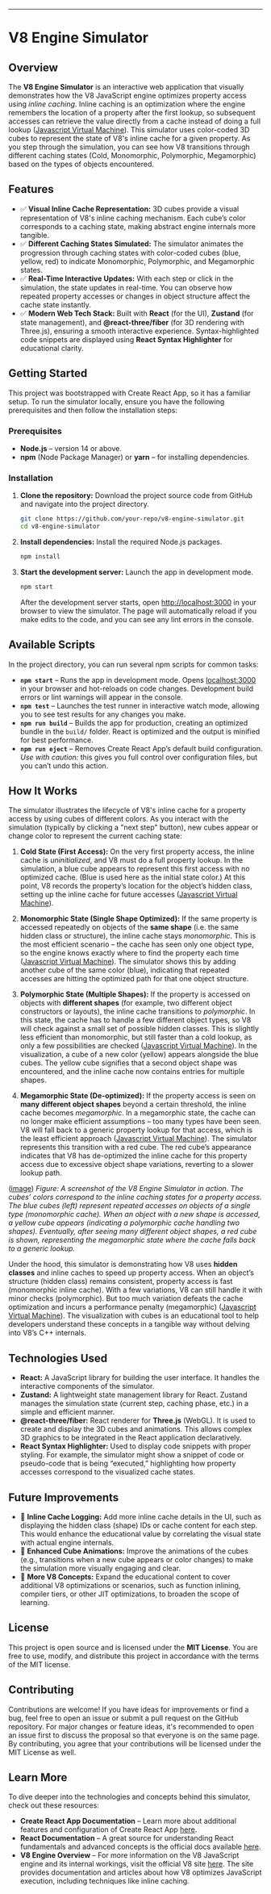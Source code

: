 
---

# V8 Engine Simulator

## Overview

The **V8 Engine Simulator** is an interactive web application that visually demonstrates how the V8 JavaScript engine optimizes property access using *inline caching*. Inline caching is an optimization where the engine remembers the location of a property after the first lookup, so subsequent accesses can retrieve the value directly from a cache instead of doing a full lookup ([Javascript Virtual Machine](https://ignitedev.hashnode.dev/javascript-virtual-machine-a-look-into-inline-caching#:~:text=Inline%20caching%20is%20an%20optimization,objects%20or%20repeated%20property%20accesses)). This simulator uses color-coded 3D cubes to represent the state of V8's inline cache for a given property. As you step through the simulation, you can see how V8 transitions through different caching states (Cold, Monomorphic, Polymorphic, Megamorphic) based on the types of objects encountered.

## Features

- ✅ **Visual Inline Cache Representation:** 3D cubes provide a visual representation of V8's inline caching mechanism. Each cube’s color corresponds to a caching state, making abstract engine internals more tangible.
- ✅ **Different Caching States Simulated:** The simulator animates the progression through caching states with color-coded cubes (blue, yellow, red) to indicate Monomorphic, Polymorphic, and Megamorphic states.
- ✅ **Real-Time Interactive Updates:** With each step or click in the simulation, the state updates in real-time. You can observe how repeated property accesses or changes in object structure affect the cache state instantly.
- ✅ **Modern Web Tech Stack:** Built with **React** (for the UI), **Zustand** (for state management), and **@react-three/fiber** (for 3D rendering with Three.js), ensuring a smooth interactive experience. Syntax-highlighted code snippets are displayed using **React Syntax Highlighter** for educational clarity.

## Getting Started

This project was bootstrapped with Create React App, so it has a familiar setup. To run the simulator locally, ensure you have the following prerequisites and then follow the installation steps:

### Prerequisites

- **Node.js** – version 14 or above.
- **npm** (Node Package Manager) or **yarn** – for installing dependencies.

### Installation

1. **Clone the repository:** Download the project source code from GitHub and navigate into the project directory.  
   ```sh
   git clone https://github.com/your-repo/v8-engine-simulator.git  
   cd v8-engine-simulator
   ```  
2. **Install dependencies:** Install the required Node.js packages.  
   ```sh
   npm install
   ```  
3. **Start the development server:** Launch the app in development mode.  
   ```sh
   npm start
   ```  
   After the development server starts, open [http://localhost:3000](http://localhost:3000) in your browser to view the simulator. The page will automatically reload if you make edits to the code, and you can see any lint errors in the console.

## Available Scripts

In the project directory, you can run several npm scripts for common tasks:

- **`npm start`** – Runs the app in development mode. Opens [localhost:3000](http://localhost:3000) in your browser and hot-reloads on code changes. Development build errors or lint warnings will appear in the console.
- **`npm test`** – Launches the test runner in interactive watch mode, allowing you to see test results for any changes you make.
- **`npm run build`** – Builds the app for production, creating an optimized bundle in the `build/` folder. React is optimized and the output is minified for best performance.
- **`npm run eject`** – Removes Create React App’s default build configuration. *Use with caution:* this gives you full control over configuration files, but you can’t undo this action.

## How It Works

The simulator illustrates the lifecycle of V8's inline cache for a property access by using cubes of different colors. As you interact with the simulation (typically by clicking a "next step" button), new cubes appear or change color to represent the current caching state:

1. **Cold State (First Access):** On the very first property access, the inline cache is *uninitialized*, and V8 must do a full property lookup. In the simulation, a blue cube appears to represent this first access with no optimized cache. (Blue is used here as the initial state color.) At this point, V8 records the property’s location for the object’s hidden class, setting up the inline cache for future accesses ([Javascript Virtual Machine](https://ignitedev.hashnode.dev/javascript-virtual-machine-a-look-into-inline-caching#:~:text=Inline%20caching%20is%20an%20optimization,objects%20or%20repeated%20property%20accesses)).

2. **Monomorphic State (Single Shape Optimized):** If the same property is accessed repeatedly on objects of the **same shape** (i.e. the same hidden class or structure), the inline cache stays *monomorphic*. This is the most efficient scenario – the cache has seen only one object type, so the engine knows exactly where to find the property each time ([Javascript Virtual Machine](https://ignitedev.hashnode.dev/javascript-virtual-machine-a-look-into-inline-caching#:~:text=A%20monomorphic%20inline%20cache%20has,find%20the%20property%20in%20memory)). The simulator shows this by adding another cube of the same color (blue), indicating that repeated accesses are hitting the optimized path for that one object structure.

3. **Polymorphic State (Multiple Shapes):** If the property is accessed on objects with **different shapes** (for example, two different object constructors or layouts), the inline cache transitions to *polymorphic*. In this state, the cache has to handle a few different object types, so V8 will check against a small set of possible hidden classes. This is slightly less efficient than monomorphic, but still faster than a cold lookup, as only a few possibilities are checked ([Javascript Virtual Machine](https://ignitedev.hashnode.dev/javascript-virtual-machine-a-look-into-inline-caching#:~:text=A%20monomorphic%20inline%20cache%20has,find%20the%20property%20in%20memory)). In the visualization, a cube of a new color (yellow) appears alongside the blue cubes. The yellow cube signifies that a second object shape was encountered, and the inline cache now contains entries for multiple shapes.

4. **Megamorphic State (De-optimized):** If the property access is seen on **many different object shapes** beyond a certain threshold, the inline cache becomes *megamorphic*. In a megamorphic state, the cache can no longer make efficient assumptions – too many types have been seen. V8 will fall back to a generic property lookup for that access, which is the least efficient approach ([Javascript Virtual Machine](https://ignitedev.hashnode.dev/javascript-virtual-machine-a-look-into-inline-caching#:~:text=to%20check%20a%20few%20different,but%20it%E2%80%99s%20still%20relatively%20efficient)). The simulator represents this transition with a red cube. The red cube’s appearance indicates that V8 has de-optimized the inline cache for this property access due to excessive object shape variations, reverting to a slower lookup path.

 ([image]()) *Figure: A screenshot of the V8 Engine Simulator in action. The cubes’ colors correspond to the inline caching states for a property access. The blue cubes (left) represent repeated accesses on objects of a single type (monomorphic cache). When an object with a new shape is accessed, a yellow cube appears (indicating a polymorphic cache handling two shapes). Eventually, after seeing many different object shapes, a red cube is shown, representing the megamorphic state where the cache falls back to a generic lookup.* 

Under the hood, this simulator is demonstrating how V8 uses **hidden classes** and inline caches to speed up property access. When an object’s structure (hidden class) remains consistent, property access is fast (monomorphic inline cache). With a few variations, V8 can still handle it with minor checks (polymorphic). But too much variation defeats the cache optimization and incurs a performance penalty (megamorphic) ([Javascript Virtual Machine](https://ignitedev.hashnode.dev/javascript-virtual-machine-a-look-into-inline-caching#:~:text=A%20monomorphic%20inline%20cache%20has,find%20the%20property%20in%20memory)). The visualization with cubes is an educational tool to help developers understand these concepts in a tangible way without delving into V8’s C++ internals.

## Technologies Used

- **React:** A JavaScript library for building the user interface. It handles the interactive components of the simulator.
- **Zustand:** A lightweight state management library for React. Zustand manages the simulation state (current step, caching phase, etc.) in a simple and efficient manner.
- **@react-three/fiber:** React renderer for **Three.js** (WebGL). It is used to create and display the 3D cubes and animations. This allows complex 3D graphics to be integrated in the React application declaratively.
- **React Syntax Highlighter:** Used to display code snippets with proper styling. For example, the simulator might show a snippet of code or pseudo-code that is being “executed,” highlighting how property accesses correspond to the visualized cache states.

## Future Improvements

- 📌 **Inline Cache Logging:** Add more inline cache details in the UI, such as displaying the hidden class (shape) IDs or cache content for each step. This would enhance the educational value by correlating the visual state with actual engine internals.
- 📌 **Enhanced Cube Animations:** Improve the animations of the cubes (e.g., transitions when a new cube appears or color changes) to make the simulation more visually engaging and clear.
- 📌 **More V8 Concepts:** Expand the educational content to cover additional V8 optimizations or scenarios, such as function inlining, compiler tiers, or other JIT optimizations, to broaden the scope of learning.

## License

This project is open source and is licensed under the **MIT License**. You are free to use, modify, and distribute this project in accordance with the terms of the MIT license.

## Contributing

Contributions are welcome! If you have ideas for improvements or find a bug, feel free to open an issue or submit a pull request on the GitHub repository. For major changes or feature ideas, it's recommended to open an issue first to discuss the proposal so that everyone is on the same page. By contributing, you agree that your contributions will be licensed under the MIT License as well.

## Learn More

To dive deeper into the technologies and concepts behind this simulator, check out these resources:

- **Create React App Documentation** – Learn more about additional features and configuration of Create React App [here](https://facebook.github.io/create-react-app/docs/getting-started).
- **React Documentation** – A great source for understanding React fundamentals and advanced concepts is the official docs available [here](https://reactjs.org/).
- **V8 Engine Overview** – For more information on the V8 JavaScript engine and its internal workings, visit the official V8 site [here](https://v8.dev/). The site provides documentation and articles about how V8 optimizes JavaScript execution, including techniques like inline caching.